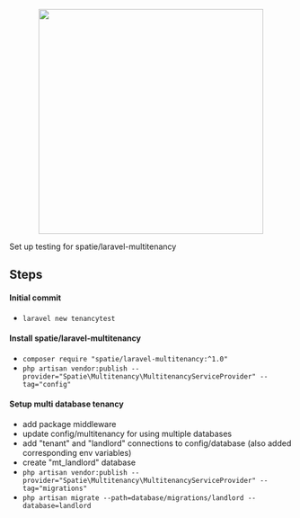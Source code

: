 <p align="center"><img src="https://res.cloudinary.com/dtfbvvkyp/image/upload/v1566331377/laravel-logolockup-cmyk-red.svg" width="400"></p>

Set up testing for spatie/laravel-multitenancy

## Steps

#### Initial commit
- `laravel new tenancytest`

#### Install spatie/laravel-multitenancy
- `composer require "spatie/laravel-multitenancy:^1.0"`
- `php artisan vendor:publish --provider="Spatie\Multitenancy\MultitenancyServiceProvider" --tag="config"`

#### Setup multi database tenancy
- add package middleware
- update config/multitenancy for using multiple databases
- add "tenant" and "landlord" connections to config/database (also added corresponding env variables)
- create "mt_landlord" database
- `php artisan vendor:publish --provider="Spatie\Multitenancy\MultitenancyServiceProvider" --tag="migrations"`
- `php artisan migrate --path=database/migrations/landlord --database=landlord`

